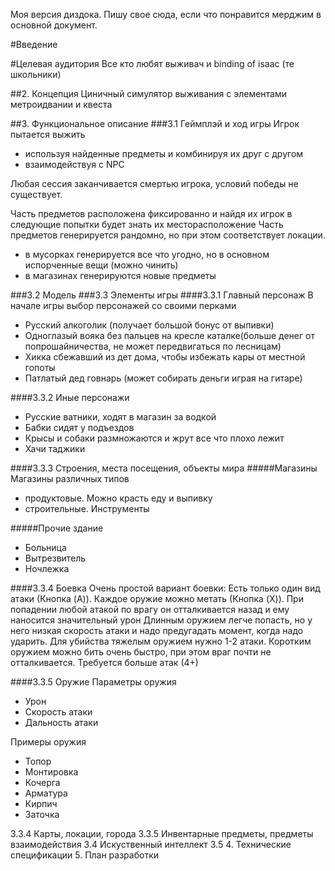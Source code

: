 Моя версия диздока. Пишу свое сюда, если что понравится мерджим в основной документ.

#Введение

#Целевая аудитория
Все кто любят выживач и binding of isaac (те школьники)

##2. Концепция
Циничный симулятор выживания с элементами метроидвании и квеста

##3. Функциональное описание
###3.1 Геймплэй и ход игры
Игрок пытается выжить 
- используя найденные предметы и комбинируя их друг с другом
- взаимодействуя с NPC

Любая сессия заканчивается смертью игрока, условий победы не существует.

Часть предметов расположена фиксированно и найдя их игрок в следующие попытки будет знать их месторасположение
Часть предметов генерируется рандомно, но при этом соответствует локации.
- в мусорках генерируется все что угодно, но в основном испорченные вещи (можно чинить)
- в магазинах генерируются новые предметы

###3.2 Модель
###3.3 Элементы игры
####3.3.1 Главный персонаж
В начале игры выбор персонажей со своими перками
- Русский алкоголик (получает большой бонус от выпивки)
- Одноглазый вояка без пальцев на кресле каталке(больше денег от попрошайничества, не может передвигаться по лесницам)
- Хикка сбежавший из дет дома, чтобы избежать кары от местной гопоты 
- Патлатый дед говнарь (может собирать деньги играя на гитаре)

####3.3.2 Иные персонажи
- Русские ватники, ходят в магазин за водкой
- Бабки сидят у подъездов
- Крысы и собаки размножаются и жрут все что плохо лежит
- Хачи таджики 
 
####3.3.3 Строения, места посещения, объекты мира
#####Магазины
Магазины различных типов 
- продуктовые. Можно красть еду и выпивку
- строительные. Инструменты

#####Прочие здание
- Больница
- Вытрезвитель
- Ночлежка

####3.3.4 Боевка
Очень простой вариант боевки:
Есть только один вид атаки (Кнопка (A)).
Каждое оружие можно метать (Кнопка (X)).
При попадении любой атакой по врагу он отталкивается назад и ему наносится значительный урон 
Длинным оружием легче попасть, но у него низкая скорость атаки и надо предугадать момент, когда надо ударить. Для убийства тяжелым оружием нужно 1-2 атаки.
Коротким оружием можно бить очень быстро, при этом враг почти не отталкивается. Требуется больше атак (4+)

####3.3.5 Оружие
Параметры оружия 
- Урон
- Скорость атаки
- Дальность атаки

Примеры оружия
- Топор
- Монтировка
- Кочерга
- Арматура
- Кирпич
- Заточка

3.3.4 Карты, локации, города
3.3.5 Инвентарные предметы, предметы взаимодействия
3.4 Искуственный интеллект
3.5
4. Технические спецификации
5. План разработки